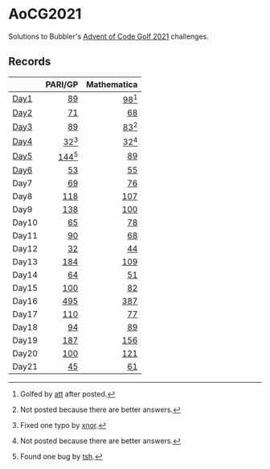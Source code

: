 # AoCG2021

Solutions to Bubbler's [Advent of Code Golf 2021] challenges.

## Records

|        |                    PARI/GP |                   Mathematica |
| :----- | -------------------------: | ----------------------------: |
| [Day1] |      [89](Day1/pari-gp.md) | [98](Day1/mathematica.md)[^2] |
| [Day2] |      [71](Day2/pari-gp.md) |     [68](Day2/mathematica.md) |
| [Day3] |      [89](Day3/pari-gp.md) | [83](Day3/mathematica.md)[^1] |
| [Day4] |  [32](Day4/pari-gp.md)[^3] | [32](Day4/mathematica.md)[^1] |
| [Day5] | [144](Day5/pari-gp.md)[^4] |     [89](Day5/mathematica.md) |
| [Day6] |      [53](Day6/pari-gp.md) |     [55](Day6/mathematica.md) |
| Day7   |      [69](Day7/pari-gp.md) |     [76](Day7/mathematica.md) |
| Day8   |     [118](Day8/pari-gp.md) |    [107](Day8/mathematica.md) |
| Day9   |     [138](Day9/pari-gp.md) |    [100](Day9/mathematica.md) |
| Day10  |     [65](Day10/pari-gp.md) |    [78](Day10/mathematica.md) |
| Day11  |     [90](Day11/pari-gp.md) |    [68](Day11/mathematica.md) |
| Day12  |     [32](Day12/pari-gp.md) |    [44](Day12/mathematica.md) |
| Day13  |    [184](Day13/pari-gp.md) |   [109](Day13/mathematica.md) |
| Day14  |     [64](Day14/pari-gp.md) |    [51](Day14/mathematica.md) |
| Day15  |    [100](Day15/pari-gp.md) |    [82](Day15/mathematica.md) |
| Day16  |    [495](Day16/pari-gp.md) |   [387](Day16/mathematica.md) |
| Day17  |    [110](Day17/pari-gp.md) |    [77](Day17/mathematica.md) |
| Day18  |     [94](Day18/pari-gp.md) |    [89](Day18/mathematica.md) |
| Day19  |    [187](Day19/pari-gp.md) |   [156](Day19/mathematica.md) |
| Day20  |    [100](Day20/pari-gp.md) |   [121](Day20/mathematica.md) |
| Day21  |     [45](Day21/pari-gp.md) |    [61](Day21/mathematica.md) |

[^1]: Not posted because there are better answers.
[^2]: Golfed by [att] after posted.
[^3]: Fixed one typo by [xnor].
[^4]: Found one bug by [tsh].

[Advent of Code Golf 2021]: https://codegolf.meta.stackexchange.com/questions/24068/announcing-advent-of-code-golf-2021-event-challenge-sandbox
[att]: https://codegolf.stackexchange.com/users/81203/att
[xnor]: https://codegolf.stackexchange.com/users/20260/xnor
[tsh]: https://codegolf.stackexchange.com/users/44718/tsh
[Day1]: https://codegolf.stackexchange.com/q/237856/9288
[Day2]: https://codegolf.stackexchange.com/q/237920/9288
[Day3]: https://codegolf.stackexchange.com/q/237995/9288
[Day4]: https://codegolf.stackexchange.com/a/238053/9288
[Day5]: https://codegolf.stackexchange.com/q/238073/9288
[Day6]: https://codegolf.stackexchange.com/q/238111/9288